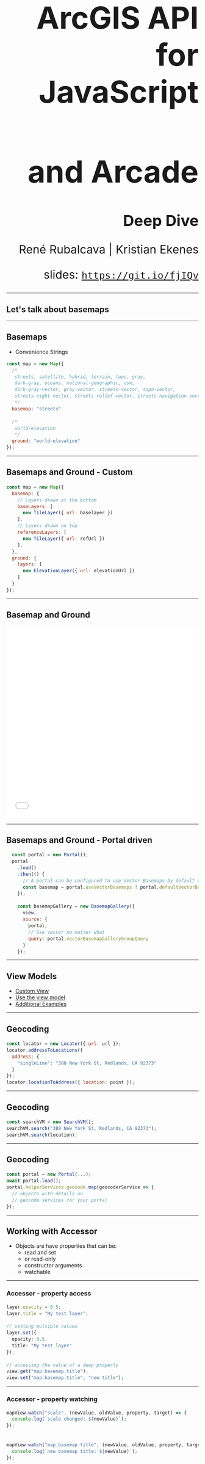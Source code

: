 <!-- ..slide: class="title" -->

<h1 style="text-align: right; font-size: 80px;">ArcGIS API for JavaScript</h1>
<h1 style="text-align: right; font-size: 80px;">and Arcade</h1>
<h2 style="text-align: right; font-size: 40px;">Deep Dive</h2>
<p style="text-align: right; font-size: 30px;">René Rubalcava | Kristian Ekenes</p>
<p style="text-align: right; font-size: 30px;">slides: <a href="https://git.io/fjIQv"><code>https://git.io/fjIQv</code></a></p>

---

<!-- .slide: class="section" -->

## Let's talk about basemaps

---

## Basemaps

- Convenience Strings

```js
const map = new Map({
  /*
   streets, satellite, hybrid, terrain, topo, gray,
   dark-gray, oceans, national-geographic, osm,
   dark-gray-vector, gray-vector, streets-vector, topo-vector,
   streets-night-vector, streets-relief-vector, streets-navigation-vector
   */
  basemap: "streets"

  /*
   world-elevation
   */
  ground: "world-elevation"
});
```

---

## Basemaps and Ground - Custom

```js
const map = new Map({
  basemap: {
    // Layers drawn at the bottom
    baseLayers: [
      new TileLayer({ url: baselayer })
    ],
    // Layers drawn on top
    referenceLayers: [
      new TileLayer({ url: refUrl })
    ],
  },
  ground: {
    layers: [
      new ElevationLayer({ url: elevationUrl })
    ]
  }
});
```

---

## Basemap and Ground

<iframe height='500' scrolling='no' title='VT Basemaps' src='//codepen.io/odoe/embed/preview/rpQOEM/?height=300&theme-id=31222&default-tab=js,result&embed-version=2' frameborder='no' allowtransparency='true' allowfullscreen='true' style='width: 100%;'>See the Pen <a href='https://codepen.io/odoe/pen/rpQOEM/'>VT Basemaps</a> by Rene Rubalcava (<a href='https://codepen.io/odoe'>@odoe</a>) on <a href='https://codepen.io'>CodePen</a>.
</iframe>

---

## Basemaps and Ground - Portal driven

```js
  const portal = new Portal();
  portal
    .load()
    .then(() {
      // A portal can be configured to use Vector Basemaps by default or not.
      const basemap = portal.useVectorBasemaps ? portal.defaultVectorBasemap : portal.defaultBasemap;
    });

    const basemapGallery = new BasemapGallery({
      view,
      source: {
        portal,
        // Use vector no matter what
        query: portal.vectorBasemapGalleryGroupQuery
      }
    });
```

---

## View Models

 - [Custom View](https://developers.arcgis.com/javascript/latest/sample-code/sandbox/index.html?sample=widgets-frameworks-react)
 - [Use the view model](https://developers.arcgis.com/example-apps/nearby-javascript/?utm_source=github&utm_campaign=example_apps_nearby_javascript)
  - [Additional Examples](https://odoe.net/blog/view-models-in-the-arcgis-api-for-javascript/)

---

## Geocoding

```js
const locator = new Locator({ url: url });
locator.addressToLocations({
  address: {
    "singleLine": "380 New York St, Redlands, CA 92373"
  }
});
locator.locationToAddress({ location: point });
```

---

## Geocoding

```js
const searchVM = new SearchVM();
searchVM.search("380 New York St, Redlands, CA 92373");
searchVM.search(location);
```

---

## Geocoding

```js
const portal = new Portal(...);
await portal.load();
portal.helperServices.geocode.map(geocoderService => {
  // objects with details on
  // geocode services for your portal
});
```

---

## Working with Accessor

- Objects are have properties that can be:
  - read and set
  - or read-only
  - constructor arguments
  - watchable

---

### Accessor - property access

```ts
layer.opacity = 0.5;
layer.title = "My test layer";

// setting multiple values
layer.set({
  opacity: 0.5,
  title: "My test layer"
});

// accessing the value of a deep property
view.get("map.basemap.title");
view.set("map.basemap.title", "new title");
```

---

### Accessor - property watching

```ts
mapView.watch("scale", (newValue, oldValue, property, target) => {
  console.log(`scale changed: ${newValue}`);
});


mapView.watch("map.basemap.title", (newValue, oldValue, property, target) => {
  console.log(`new basemap title: ${newValue}`);
});


mapView.watch("ready, stationary", (newValue, oldValue, property, target) => {
  console.log(`property ${property}: ${newValue}`);
});

watchUtils.whenTrue(view, "stationary", () => {
  console.log("view is stationary");
})
```

[watchUtils](https://developers.arcgis.com/javascript/latest/api-reference/esri-core-watchUtils.html)

---

## Promises

---

## Promises

- All asynchronous methods return a promise, no more [events](https://developers.arcgis.com/javascript/jsapi/querytask-amd.html#events)
- The basic pattern looks like this:

```js
layer.queryFeatures(query).then(handleResult).catch(handleError);
```

---

## Promises with async/await

- work with native promises

```js
const doQuery = async (query) => {
  const results = await layer.queryFeatures(query);
  const transformedResults = results.map(transformData);
  return transformedResults;
}
```

---

## Promises

- Load resources
- Asychronously initialized `Layer`, `WebMap`, `WebScene`, `View`

---

## Promises

```js
view.when(() => {
  return view.whenLayerView(map.findLayerById("awesomeLayer"));
})
.then(layerView => {
  return watchUtils.whenFalseOnce(layerView, "updating");
})
.then(result => {
  const layerView = result.target;
  return layerView.queryFeatures();
})
.then(doSomethingWithFeatures)
.catch(errorHandler);
```

[API sample](https://developers.arcgis.com/javascript/latest/sample-code/chaining-promises/index.html)

---

## async/await

```js
const init = async (doSomethingWithFeatures) => {
  await view.when();
  const layerView = await view.whenLayerView(map.findLayerById("awesomeLayer"));
  await watchUtils.whenFalseOnce(layerView, "updating");
  const featureSet = await layerView.queryFeatures();
  doSomethingWithFeatures(featureSet);
};

try {
  init();
}
catch(error) {
  errorHandler(error);
}

```

---

## Abort Signal

- Abort requests

```js
const controller = new AbortController();
const signal = controller.signal;

esriRequest(url, { signal });

// Abort the request
signal.abort();
```

---

## [Abort Signal](./demos/abort.html)

<iframe height="500" style="width: 100%;" scrolling="no" title="Abort Controller" src="//codepen.io/odoe/embed/preview/eoYeBY/?height=500&theme-id=31222&default-tab=js,result" frameborder="no" allowtransparency="true" allowfullscreen="true">
  See the Pen <a href='https://codepen.io/odoe/pen/eoYeBY/'>Abort Controller</a> by Rene Rubalcava
  (<a href='https://codepen.io/odoe'>@odoe</a>) on <a href='https://codepen.io'>CodePen</a>.
</iframe>

---

## Patterns

---

## outFields

- Can be thought of as _additional fields_
- We determine what fields are needed for rendering, labels, and elevation in 3D
- Additional Popup fields requested as needed

---

## outFields - Feature as a [tooltip](./demos/tooltip.html)

<iframe height="500" style="width: 100%;" scrolling="no" title="FeatureView - Tooltip" src="//codepen.io/odoe/embed/preview/eoOvPj/?height=500&theme-id=31222&default-tab=js,result&editable=true" frameborder="no" allowtransparency="true" allowfullscreen="true">
  See the Pen <a href='https://codepen.io/odoe/pen/eoOvPj/'>FeatureView - Tooltip</a> by Rene Rubalcava
  (<a href='https://codepen.io/odoe'>@odoe</a>) on <a href='https://codepen.io'>CodePen</a>.
</iframe>

---

## Widgets - Architecture

 View + View Model
 ![Search View Model](images/searchviewmodel.png)

<aside class="notes"> Separate business logic and presentation. Link to doc  </aside>


---

## Loadables

- brings better control, and scheduling of loading resources.
- the views automatically loads the map and its layers

---

## Loadables

- `WebMap` / `WebScene` need to load:
 - the portal item
 - the layer module
 - the layer's item
- `MapView` / `SceneView` need to load:
 - the map
 - the layers

---

```js
  //In a single page application, get a feature from a FeatureLayer from a WebMap without displaying it, ASAP!
  const webmap = new WebMap({
    portalItem: {
      id: 'affa021c51944b5694132b2d61fe1057'
    }
  });

  webmap.load()
    .then(() => {
      return webmap.getLayer('myFeatureLayerId').load();
    })
    .then(featureLayer => {
      return featureLayer.queryFeatures({
        where: 'OBJECTID = 1'
      });
    })
    .then(result => {
      displayDetails(result.features[0]);
    })
    .otherwise(error => {
      console.error(error);
    });
```

---

## Zoom or Scale

```js
const view = new MapView({
  container: "viewDiv",
  map: map,
  center: [-116.5, 33.80],
  zoom: 14 // what does that really mean?
});
```

- Zoom = LOD (Level of Details)
- Not all LODs are created equal

---

## Zoom is not Scale

```js
const view = new MapView({
  container: "viewDiv",
  map: map,
  center: [-116.5, 33.80],
  scale: 50000 // I know what that means!
});
```

- Scale is portable
- Scale has meaning
- We still snap to closest LOD/zoom

---

## GeoJSONLayer

```js
const layer = new GeoJSONLayer({
  url: "https://raw.githubusercontent.com/ebrelsford/geojson-examples/master/nyc_council_districts.geojson",
  renderer: renderer,
  popupTemplate: popupTemplate
});

// fully editable
layer.applyEdits({ addFeatures, updateFeatures, deleteFeatures });
// queryable with statistics
cosnt query = layer.createQuery();
query.set({ where, outStatistics });
layerView.queryFeatures(query);
```

---

## Sublayer to FeatureLayer

- You can extract a FeatureLayer from MapImageLayer Sublayer
- `sublayer.createFeatureLayer()`
- Can use capabilities not normally available with Sublayer

---

## Sublayer to FeatureLayer

<iframe height='500' scrolling='no' title='createFeatureLayer' src='//codepen.io/odoe/embed/preview/PaxeyO/?height=500&theme-id=31222&default-tab=js,result&embed-version=2' frameborder='no' allowtransparency='true' allowfullscreen='true' style='width: 100%;'>See the Pen <a href='https://codepen.io/odoe/pen/PaxeyO/'>createFeatureLayer</a> by Rene Rubalcava (<a href='https://codepen.io/odoe'>@odoe</a>) on <a href='https://codepen.io'>CodePen</a>.
</iframe>

---

## createQuery

- When you can do `layer.createQuery()`
  - `query` object will already have the layers filters and layer definitions
  - more consistent
- Use `new Query()` when you don't want predefined filters to be applied

---

## createQuery

<iframe height='500' scrolling='no' title='createQuery' src='//codepen.io/odoe/embed/preview/rKQqQW/?height=500&theme-id=31222&default-tab=js,result&embed-version=2' frameborder='no' allowtransparency='true' allowfullscreen='true' style='width: 100%;'>See the Pen <a href='https://codepen.io/odoe/pen/rKQqQW/'>createQuery</a> by Rene Rubalcava (<a href='https://codepen.io/odoe'>@odoe</a>) on <a href='https://codepen.io'>CodePen</a>.
</iframe>

---

## MapImageLayer

- If you want to modify Sublayers, do it after you load the layer
- Defining them upfront overrides the defaults
  - May not be what you want

---

## MapImageLayer

<iframe height='500' scrolling='no' title='MapImageLayer - Load Sublayers' src='//codepen.io/odoe/embed/preview/WyYBwL/?height=500&theme-id=31222&default-tab=js,result&embed-version=2' frameborder='no' allowtransparency='true' allowfullscreen='true' style='width: 100%;'>See the Pen <a href='https://codepen.io/odoe/pen/WyYBwL/'>MapImageLayer - Load Sublayers</a> by Rene Rubalcava (<a href='https://codepen.io/odoe'>@odoe</a>) on <a href='https://codepen.io'>CodePen</a>.
</iframe>

---

## FeatureFilter

- Similar to definitionExpression, but on LayerView
- Works with geomtries and attribute filters
- Can define [spatial relationships](https://developers.arcgis.com/javascript/latest/api-reference/esri-views-layers-support-FeatureFilter.html#spatialRelationship)
- [demo](./demos/filter.html)

---

## FeatureEffect

- For emphasizing/deemphasizing results of a filter
- Uses [CSS Filters](https://developer.mozilla.org/en-US/docs/Web/CSS/filter)
- `includedEffect` and/or `excludedEffect`
- [demo](./demos/effect.html)

---

## Filter and Effect

<iframe height="500" style="width: 100%;" scrolling="no" title="FilterEffects" src="//codepen.io/odoe/embed/preview/GeoKLB/?height=500&theme-id=31222&default-tab=html,result&editable=true" frameborder="no" allowtransparency="true" allowfullscreen="true">
  See the Pen <a href='https://codepen.io/odoe/pen/GeoKLB/'>FilterEffects</a> by Rene Rubalcava
  (<a href='https://codepen.io/odoe'>@odoe</a>) on <a href='https://codepen.io'>CodePen</a>.
</iframe>

---

## Service Workers

- Used for controlling cache capabilities when building a PWA
- Also useful for notifications
- [demo app](https://arcgis-jsapi-sw.surge.sh/) | [edit app](https://developers.arcgis.com/javascript/latest/sample-code/sandbox/index.html?sample=editing-applyedits)

---

# Arcade

---

## Why Arcade?

- Client-side calculation
  - Frequently updated datasets/layers
  - Calculate data from layers you don't own
  - Algorithms not well defined
- Persists across the platform
  - Secure
  - Runs on all supported devices/apps (desktop/mobile/web)
- Lightweight
- Geospatial functions are first class members

---

## Normalization for rendering

```js
const renderer = {
  type: "simple", // autocasts as new SimpleRenderer()
  symbol: defaultSym,
  label: "U.S. County",
  visualVariables: [{
    type: "color",
    valueExpression: "($feature.POP_POVERTY / $feature.TOTPOP_CY ) * 100",
    legendOptions: {
      title: "% population in poverty by county"
    },
    stops: [
      { value: 10, color: "#FFFCD4" },
      { value: 30, color: "#350242" }
    ]
  }]
};
```

---

## Normalization for rendering

<iframe height='500' scrolling='no' title='Data-driven color' src='//codepen.io/kekenes/embed/preview/eopYPa/?height=500&theme-id=31222&default-tab=html,result&embed-version=2' frameborder='no' allowtransparency='true' allowfullscreen='true' style='width: 100%;'>See the Pen <a href='https://codepen.io/kekenes/pen/eopYPa/'>Data-driven color</a> by Kristian Ekenes (<a href='https://codepen.io/kekenes'>@kekenes</a>) on <a href='https://codepen.io'>CodePen</a>.
</iframe>

---

## Arcade in script

```html
<script type="text/arcgis-arcade" id="wind-direction">
  var DEG = $feature.WIND_DIRECT;
  var SPEED = $feature.WIND_SPEED;
  var DIR = When( SPEED == 0, "",
    (DEG < 22.5 && DEG >= 0) || DEG > 337.5, "N",
    DEG >= 22.5 && DEG < 67.5, "NE",
    DEG >= 67.5 && DEG < 112.5, "E",
    DEG >= 112.5 && DEG < 157.5, "SE",
    DEG >= 157.5 && DEG < 202.5, "S",
    DEG >= 202.5 && DEG < 247.5, "SW",
    DEG >= 247.5 && DEG < 292.5, "W",
    DEG >= 292.5 && DEG < 337.5, "NW", "" );
  return SPEED + " mph " + DIR;
</script>
```

```js
const windArcade = document.getElementById("wind-direction").text;

const windClass = {
  labelExpressionInfo: {
    expression: windArcade
  },
  labelPlacement: "above-right",
  symbol: createTextSymbol("#3ba53f")
};
```

---

## Arcade in script

[![Search View Model](images/arcade-weather.png)](https://developers.arcgis.com/javascript/latest/sample-code/labels-multiline/index.html)

---

90% of the time, you'll author Arcade expressions in the ArcGIS Online Arcade editor...

---

![Arcade editor](images/arcade-editor.png)

---

## Generating Arcade in behalf of your users

```js
function generateArcade(fields: string[], normalizationField?: string): string {
  const value = fields.map( field => `$feature.${field}` ).reduce( (a,c) => `${a} + ${c}`);
  const percentValue = normalizationField ? `( ( ${value} ) / $feature.${normalizationField} ) * 100` : value;
  return `Round( ${percentValue} )`;
}
```

[![arcade-generate](images/arcade-generate.png)](https://ekenes.github.io/conferences/ds-2019/arcade/demos/generate-arcade/)

---

## Generating Arcade in behalf of your users

[![Smart Mapping flow](images/smart-mapping-flow.png)](https://www.esri.com/arcgis-blog/products/js-api-arcgis/mapping/generating-arcade-expressions-what-smart-mapping-does-for-you/)

---

- [Relationship](https://www.esri.com/arcgis-blog/products/js-api-arcgis/mapping/smart-mapping-with-arcade-exploring-relationships/)
- [Predominance](https://www.esri.com/arcgis-blog/products/js-api-arcgis/mapping/smart-mapping-with-arcade-visualizing-predominance/)
- [Age](https://www.esri.com/arcgis-blog/products/js-api-arcgis/mapping/smart-mapping-with-arcade-exploring-age/)

---

## Generate Arcade for popups

[![arcade-popups](images/arcade-popups.png)](https://ekenes.github.io/esri-ts-samples/visualization/smart-mapping/predominance/popup-template/?id=e1f194d5f3184402a8a39b60b44693f4)

---

## Expression Sharing

https://github.com/Esri/arcade-expressions/

---

<!-- .slide: class="end" -->
